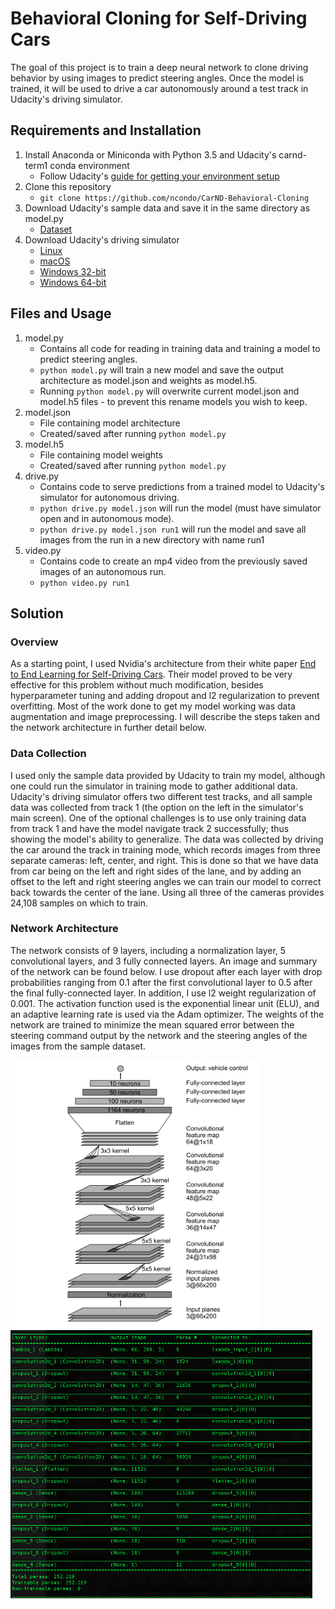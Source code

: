 # Behavioral Cloning for Self-Driving Cars

The goal of this project is to train a deep neural network to clone driving behavior by using images to predict steering angles. Once the model is trained, it will be used to drive a car autonomously around a test track in Udacity's driving simulator.


## Requirements and Installation

1. Install Anaconda or Miniconda with Python 3.5 and Udacity's carnd-term1 conda environment
    * Follow Udacity's [guide for getting your environment setup](https://github.com/udacity/CarND-Term1-Starter-Kit/blob/master/doc/configure_via_anaconda.md)
2. Clone this repository
    * `git clone https://github.com/ncondo/CarND-Behavioral-Cloning`
3. Download Udacity's sample data and save it in the same directory as model.py
    * [Dataset](https://d17h27t6h515a5.cloudfront.net/topher/2016/December/584f6edd_data/data.zip)
4. Download Udacity's driving simulator
    * [Linux](https://d17h27t6h515a5.cloudfront.net/topher/2016/November/5831f0f7_simulator-linux/simulator-linux.zip)
    * [macOS](https://d17h27t6h515a5.cloudfront.net/topher/2016/November/5831f290_simulator-macos/simulator-macos.zip)
    * [Windows 32-bit](https://d17h27t6h515a5.cloudfront.net/topher/2016/November/5831f4b6_simulator-windows-32/simulator-windows-32.zip)
    * [Windows 64-bit](https://d17h27t6h515a5.cloudfront.net/topher/2016/November/5831f3a4_simulator-windows-64/simulator-windows-64.zip)
    
## Files and Usage

1. model.py
    * Contains all code for reading in training data and training a model to predict steering angles.
    * `python model.py` will train a new model and save the output architecture as model.json and weights as model.h5.
    * Running `python model.py` will overwrite current model.json and model.h5 files - to prevent this rename models you wish to keep.
2. model.json
    * File containing model architecture
    * Created/saved after running `python model.py`
3. model.h5
    * File containing model weights
    * Created/saved after running `python model.py`
4. drive.py
    * Contains code to serve predictions from a trained model to Udacity's simulator for autonomous driving.
    * `python drive.py model.json` will run the model (must have simulator open and in autonomous mode).
    * `python drive.py model.json run1` will run the model and save all images from the run in a new directory with name run1
5. video.py
    * Contains code to create an mp4 video from the previously saved images of an autonomous run.
    * `python video.py run1`

## Solution

### Overview

As a starting point, I used Nvidia's architecture from their white paper [End to End Learning for Self-Driving Cars](http://images.nvidia.com/content/tegra/automotive/images/2016/solutions/pdf/end-to-end-dl-using-px.pdf). Their model proved to be very effective for this problem without much modification, besides hyperparameter tuning and adding dropout and l2 regularization to prevent overfitting. Most of the work done to get my model working was data augmentation and image preprocessing. I will describe the steps taken and the network architecture in further detail below.

### Data Collection

I used only the sample data provided by Udacity to train my model, although one could run the simulator in training mode to gather additional data. Udacity's driving simulator offers two different test tracks, and all sample data was collected from track 1 (the option on the left in the simulator's main screen). One of the optional challenges is to use only training data from track 1 and have the model navigate track 2 successfully; thus showing the model's ability to generalize. 
The data was collected by driving the car around the track in training mode, which records images from three separate cameras: left, center, and right. This is done so that we have data from car being on the left and right sides of the lane, and by adding an offset to the left and right steering angles we can train our model to correct back towards the center of the lane. Using all three of the cameras provides 24,108 samples on which to train.

### Network Architecture

The network consists of 9 layers, including a normalization layer, 5 convolutional layers, and 3 fully connected layers. An image and summary of the network can be found below. I use dropout after each layer with drop probabilities ranging from 0.1 after the first convolutional layer to 0.5 after the final fully-connected layer. In addition, I use l2 weight regularization of 0.001. The activation function used is the exponential linear unit (ELU), and an adaptive learning rate is used via the Adam optimizer. The weights of the network are trained to minimize the mean squared error between the steering command output by the network and the steering angles of the images from the sample dataset.

![Network Architecture](network_architecture.png)  ![Model Summary](model_summary3.png)





